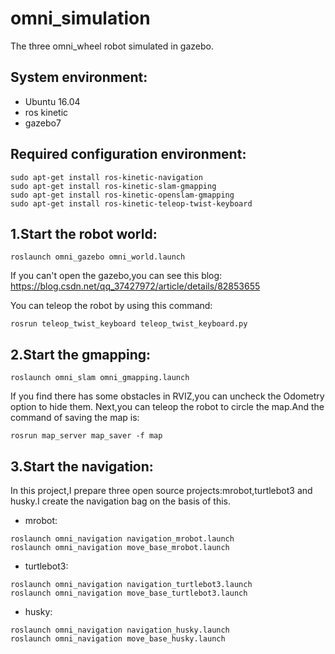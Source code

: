 # omni_simulation
The three omni_wheel robot simulated in gazebo.

System environment:
-------------
- Ubuntu 16.04
- ros kinetic
- gazebo7

Required configuration environment:
--------------
```
sudo apt-get install ros-kinetic-navigation
sudo apt-get install ros-kinetic-slam-gmapping
sudo apt-get install ros-kinetic-openslam-gmapping
sudo apt-get install ros-kinetic-teleop-twist-keyboard
```
1.Start the robot world:
-----------
```
roslaunch omni_gazebo omni_world.launch
```
If you can't open the gazebo,you can see this blog:
https://blog.csdn.net/qq_37427972/article/details/82853655

You can teleop the robot by using this command:
```
rosrun teleop_twist_keyboard teleop_twist_keyboard.py  
```
2.Start the gmapping:
-----------
```
roslaunch omni_slam omni_gmapping.launch
```
If you find there has some obstacles in RVIZ,you can uncheck the Odometry option to hide them. Next,you can teleop the robot to circle the map.And the command of saving the map is:
```
rosrun map_server map_saver -f map
```
3.Start the navigation:
-------------
In this project,I prepare three open source projects:mrobot,turtlebot3 and husky.I create the navigation bag on the basis of this.

- mrobot:
```
roslaunch omni_navigation navigation_mrobot.launch
roslaunch omni_navigation move_base_mrobot.launch
```
- turtlebot3:
```
roslaunch omni_navigation navigation_turtlebot3.launch
roslaunch omni_navigation move_base_turtlebot3.launch
```
- husky:
```
roslaunch omni_navigation navigation_husky.launch
roslaunch omni_navigation move_base_husky.launch
```

